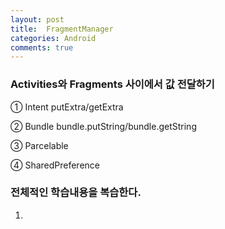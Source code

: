 ```yaml
---
layout: post
title:  FragmentManager
categories: Android
comments: true
---
```


### Activities와 Fragments 사이에서 값 전달하기<br>

① Intent putExtra/getExtra <br>

② Bundle bundle.putString/bundle.getString <br>

③ Parcelable <br>

④ SharedPreference <br>



### 전체적인 학습내용을 복습한다.<br>
1. <br>
